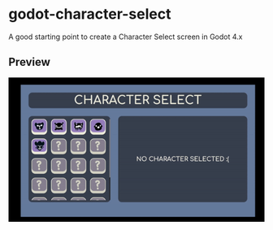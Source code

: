 # godot-character-select

A good starting point to create a Character Select screen in Godot 4.x

## Preview
![](ext/character_select_gif.gif)